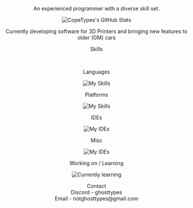 <p align="center">
  	An experienced programmer with a diverse skill set. 
</p>
<p align="center">
	<img src="https://github-readme-streak-stats.herokuapp.com/?user=CopeTypes&theme=default&hide_border=true" alt="CopeTypes's GitHub Stats" />
</p>

<p align="center">
	Currently developing software for 3D Printers and bringing new features to older (GM) cars
</p>

<p align="center">
  Skills
</p>
<br>

<p align="center">
  Languages
</p>
<p align="center">
  	<img src="https://skillicons.dev/icons?i=cs,dotnet,java,lua,py,css,js,ts,html" alt="My Skills">
</p>

<p align="center">
  Platforms
</p>
<p align="center">
  <img src="https://skillicons.dev/icons?i=arduino,raspberrypi,apple,windows,linux" alt="My Skills">
</p>

<p align="center">
  IDEs
</p>
<p align="center">
  	<img src="https://skillicons.dev/icons?i=idea,rider,pycharm,webstorm,vscode,visualstudio,androidstudio" alt="My IDEs">
</p>

<p align="center">
  Misc
</p>
<p align="center">
  	<img src="https://skillicons.dev/icons?i=discord,bots,git,github,gradle,powershell,regex,selenium" alt="My IDEs">
</p>

<p align="center">
  Working on / Learning
</p>

<p align="center">
	<img src="https://skillicons.dev/icons?i=c,cpp,go,kotlin,rust,ai,tensorflow" alt="Currently learning">
 </p>



<p align="center">
  Contact<br>Discord - ghosttypes<br>Email - notghosttypes@gmail.com<br>
</p>
